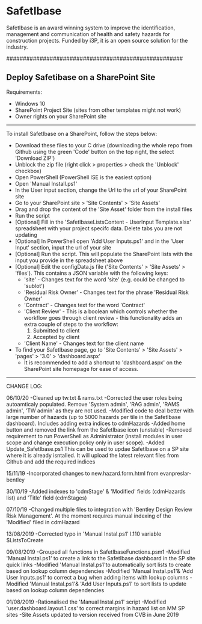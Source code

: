 # SafetIbase
SafetIbase is an award winning system to improve the identification, management and communication of health and safety hazards for construction projects. Funded by i3P, it is an open source solution for the industry.

#####################################################

Deploy Safetibase on a SharePoint Site
-----------------------------------------------------
Requirements:
- Windows 10
- SharePoint Project Site (sites from other templates might not work)
- Owner rights on your SharePoint site
-----------------------------------------------------
To install SafetIbase on a SharePoint, follow the steps below:
- Download these files to your C drive (downloading the whole repo from Github using the green 'Code' button on the top right, the select 'Download ZIP')
- Unblock the zip file (right click > properties > check the 'Unblock' checkbox)
- Open PowerShell (PowerShell ISE is the easiest option)
- Open 'Manual Install.ps1'
- In the User input section, change the Url to the url of your SharePoint site
- Go to your SharePoint site > 'Site Contents' > 'Site Assets'
- Drag and drop the content of the 'Site Asset' folder from the install files
- Run the script
- [Optional] Fill in the 'SafetIbaseListsContent - UserInput Template.xlsx' spreadsheet with your project specifc data. Delete tabs you are not updating
- [Optional] In PowerShell open 'Add User Inputs.ps1' and in the 'User Input' section, input the url of your site
- [Optional] Run the script. This will populate the SharePoint lists with the input you provide in the spreadsheet above
- [Optional] Edit the configData.js file ('Site Contents' > 'Site Assets' > 'files'). This contains a JSON variable with the following keys:
  - 'site' - Changes text for the word 'site' (e.g. could be changed to 'sublot')
  - 'Residual Risk Owner' - Changes text for the phrase 'Residual Risk Owner'
  - 'Contract' - Changes text for the word 'Contract'
  - 'Client Review' - This is a boolean which controls whether the workflow goes through client review - this functionality adds an extra couple of steps to the workflow:
    1. Submitted to client
    2. Accepted by client
  - 'Client Name' - Changes text for the client name
- To find your SafetIbase page, go to 'Site Contents' > 'Site Assets' > 'pages' > '3.0' > 'dashboard.aspx'
  - It is recommended to add a shortcut to 'dashboard.aspx' on the SharePoint site homepage for ease of access.
-----------------------------------------------------
CHANGE LOG:

06/10/20
  -Cleaned up tw.txt & rams.txt
  -Corrected the user roles being autoamticaly populated. Remove 'System admin', 'RAG admin', 'RAMS admin', 'TW admin' as they are not used.
  -Modified code to deal better with large number of hazards (up to 5000 hazards per tile in the SafetIbase dashboard). Includes adding extra indices to cdmHazards
  -Added home button and removed the link from the SafetIbase icon (unstable)
  -Removed requirement to run PowerShell as Administrator (install modules in user scope and change execution policy only in user scope).
  -Added Update_SafetIbase.ps1 This can be used to updae SafetIbase on a SP site where it is already isntalled. It will upload the latest relevant files from Github and add the required indices

15/11/19
  -Incorporated changes to new.hazard.form.html from evanpreslar-bentley

30/10/19
  -Added indexes to 'cdmStage' & 'Modified' fields (cdmHazards list) and 'Title' field (cdmStages)

07/10/19
  -Changed multiple files to integration with 'Bentley Design Review Risk Management'. At the moment requires manual indexing of the 'Modified' filed in cdmHazard

13/08/2019
  -Corrected typo in 'Manual Instal.ps1' l.110 variable $ListsToCreate

09/08/2019
  -Grouped all functions in SafetIbaseFunctions.psm1
  -Modified 'Manual Instal.ps1' to create a link to the SafetIbase dashboard in the SP site quick links
  -Modified 'Manual Instal.ps1'to automatically sort lists to create based on lookup column dependencies
  -Modified 'Manual Instal.ps1'& 'Add User Inputs.ps1' to correct a bug when adding items with lookup columns
  -Modified 'Manual Instal.ps1'& 'Add User Inputs.ps1' to sort lists to update based on lookup column dependencies

01/08/2019
  -Rationalised the 'Manual Instal.ps1' script
  -Modified 'user.dashboard.layout.1.css' to correct margins in hazard list on MM SP sites
  -Site Assets updated to version received from CVB in June 2019
